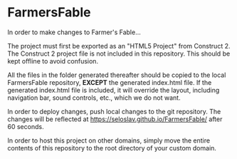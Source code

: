 # FarmersFable

In order to make changes to Farmer's Fable...

The project must first be exported as an "HTML5 Project" from Construct 2. The Construct 2 project file is not included in this repository. This should be kept offline to avoid confusion.

All the files in the folder generated thereafter should be copied to the local FarmersFable repository, **EXCEPT** the generated index.html file. If the generated index.html file is included, it will override the layout, including navigation bar, sound controls, etc., which we do not want.

In order to deploy changes, push local changes to the git repository. The changes will be reflected at https://seloslav.github.io/FarmersFable/ after 60 seconds.

In order to host this project on other domains, simply move the entire contents of this repository to the root directory of your custom domain.
